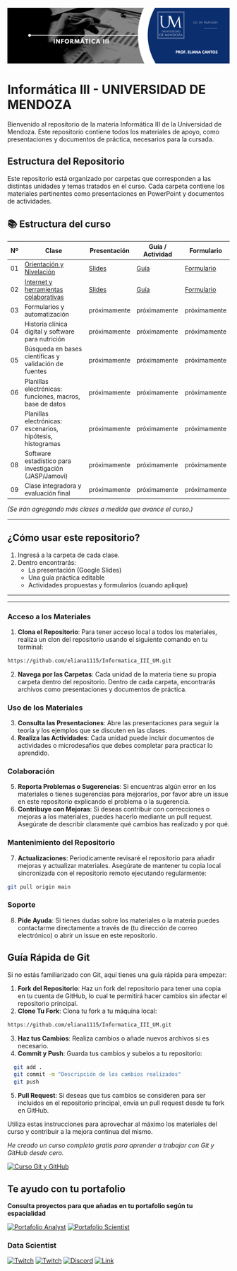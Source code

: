 [![Ir al Programa](https://github.com/eliana1115/Informatica_III_UM/blob/main/Images/banner_clas.jpg?raw=true)](https://github.com/eliana1115/Informatica_III_UM/tree/main/00.PROGRAMA)

 
 # Informática III - UNIVERSIDAD DE MENDOZA
 
 Bienvenido al repositorio de la materia Informática III de la Universidad de Mendoza. Este repositorio contiene todos los materiales de apoyo, como presentaciones y documentos de práctica, necesarios para la cursada.
 
 ## Estructura del Repositorio
 Este repositorio está organizado por carpetas que corresponden a las distintas unidades y temas tratados en el curso. Cada carpeta contiene los materiales pertinentes como presentaciones en PowerPoint y documentos de actividades.
 
 ## 📚 Estructura del curso

| Nº | Clase | Presentación | Guía / Actividad | Formulario |
|----|-------|---------------|------------------|------------|
| 01 | [Orientación y Nivelación](./01_Clase_Orientacion) | [Slides](https://docs.google.com/presentation/d/1OG_uRReVsEOXZv9HgMgKlfW4N8UshbKCmCwOACw_jvU/edit#slide=id.p) | [Guía](próximamente) | [Formulario](próximamente) |
| 02 | [Internet y herramientas colaborativas](./02_Internet_HerramientasColaborativas) | [Slides](https://docs.google.com/presentation/d/1_CFZ2IFgMAjId6KLxEuigp1M80PD1G3jZ0WkzQ-lofM/edit#slide=id.p) | [Guía](próximamente) | [Formulario](próximamente) |
| 03 | Formularios y automatización | próximamente | próximamente | próximamente |
| 04 | Historia clínica digital y software para nutrición | próximamente | próximamente | próximamente |
| 05 | Búsqueda en bases científicas y validación de fuentes | próximamente | próximamente | próximamente |
| 06 | Planillas electrónicas: funciones, macros, base de datos | próximamente | próximamente | próximamente |
| 07 | Planillas electrónicas: escenarios, hipótesis, histogramas | próximamente | próximamente | próximamente |
| 08 | Software estadístico para investigación (JASP/Jamovi) | próximamente | próximamente | próximamente |
| 09 | Clase integradora y evaluación final | próximamente | próximamente | próximamente |

*(Se irán agregando más clases a medida que avance el curso.)*

---

## ¿Cómo usar este repositorio?

1. Ingresá a la carpeta de cada clase.
2. Dentro encontrarás:
   - La presentación (Google Slides)
   - Una guía práctica editable
   - Actividades propuestas y formularios (cuando aplique)
 
 ---
 ---
 
 ### Acceso a los Materiales
 
 1. **Clona el Repositorio**: Para tener acceso local a todos los materiales, realiza un clon del repositorio usando el siguiente comando en tu terminal:
 
  ```bash
https://github.com/eliana1115/Informatica_III_UM.git
  ```
 
 2. **Navega por las Carpetas**: Cada unidad de la materia tiene su propia carpeta dentro del repositorio. Dentro de cada carpeta, encontrarás archivos como presentaciones y documentos de práctica.
 
 ### Uso de los Materiales
 
 3. **Consulta las Presentaciones**: Abre las presentaciones para seguir la teoría y los ejemplos que se discuten en las clases.
 4. **Realiza las Actividades**: Cada unidad puede incluir documentos de actividades o microdesafíos que debes completar para practicar lo aprendido.
 
 ### Colaboración
 
 5. **Reporta Problemas o Sugerencias**: Si encuentras algún error en los materiales o tienes sugerencias para mejorarlos, por favor abre un issue en este repositorio explicando el problema o la sugerencia.
 6. **Contribuye con Mejoras**: Si deseas contribuir con correcciones o mejoras a los materiales, puedes hacerlo mediante un pull request. Asegúrate de describir claramente qué cambios has realizado y por qué.
 
 ### Mantenimiento del Repositorio
 
 7. **Actualizaciones**: Periodicamente revisaré el repositorio para añadir mejoras y actualizar materiales. Asegúrate de mantener tu copia local sincronizada con el repositorio remoto ejecutando regularmente:
 
  ```bash
 git pull origin main
  ```
 
 ### Soporte
 
 8. **Pide Ayuda**: Si tienes dudas sobre los materiales o la materia puedes contactarme directamente a través de (tu dirección de correo electrónico) o abrir un issue en este repositorio.
 
 ## Guía Rápida de Git
 
 Si no estás familiarizado con Git, aquí tienes una guía rápida para empezar:
 
 1. **Fork del Repositorio**: Haz un fork del repositorio para tener una copia en tu cuenta de GitHub, lo cual te permitirá hacer cambios sin afectar el repositorio principal.
 2. **Clone Tu Fork**: Clona tu fork a tu máquina local:
 
  ```bash
 https://github.com/eliana1115/Informatica_III_UM.git
  ```
 
 3. **Haz tus Cambios**: Realiza cambios o añade nuevos archivos si es necesario.
 4. **Commit y Push**: Guarda tus cambios y subelos a tu repositorio:
 
  ```bash
    git add .
    git commit -m "Descripción de los cambios realizados"
    git push
 ```
 
 5. **Pull Request**: Si deseas que tus cambios se consideren para ser incluidos en el repositorio principal, envía un pull request desde tu fork en GitHub.
 
 Utiliza estas instrucciones para aprovechar al máximo los materiales del curso y contribuir a la mejora continua del mismo.
 
 
 *He creado un curso completo gratis para aprender a trabajar con Git y GitHub desde cero.*
 
 [![Curso Git y GitHub](https://img.shields.io/github/stars/dawoork/git-hello?label=Curso%20Git%20GitHub&style=social)](https://github.com/dawoork/git-hello)
 
 ## Te ayudo con tu portafolio 
 
 **Consulta proyectos para que añadas en tu portafolio según tu espacialidad** 
 
 [![Portafolio Analyst](https://img.shields.io/github/stars/dawoork/portafolio-analyst?label=Portafolio%20Analyst&style=social)](https://github.com/dawoork/portafolio-analyst) [![Portafolio Scientist](https://img.shields.io/github/stars/dawoork/portafolio-scientist?label=Portafolio%20scientist&style=social)](https://github.com/dawoork/portafolio-scientist) 
 
 
 ### Data Scientist
 
 [![Twitch](https://img.shields.io/badge/Twitch-Retos_en_directo-9146FF?style=for-the-badge&logo=twitch&logoColor=white&labelColor=101010)](https://twitch.tv/dawoork)
 [![Twitch](https://img.shields.io/badge/Twitch-Retos_en_directo-9146FF?style=for-the-badge&logo=twitch&logoColor=white&labelColor=101010)](https://twitch.tv/leanaraque)
 [![Discord](https://img.shields.io/badge/Discord-Chat_comunidad-5865F2?style=for-the-badge&logo=discord&logoColor=white&labelColor=101010)](https://dawoork.com/discord)
 [![Link](https://img.shields.io/badge/Links_de_interés-dawoork.com-39E09B?style=for-the-badge&logo=Linktree&logoColor=white&labelColor=101010)](https://dawoork.com)

